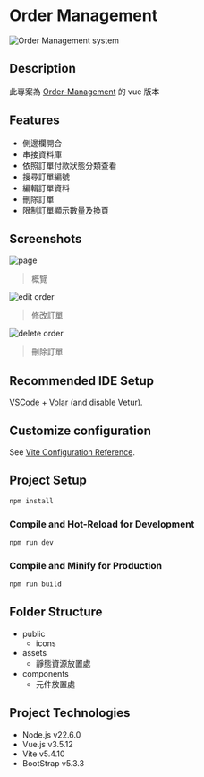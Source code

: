 # Order Management

![Order Management system](https://i.imgur.com/eABxcZe.jpeg)

## Description

此專案為 [Order-Management](https://chen19970221.github.io/Order-Management_ver2/) 的 vue 版本

## Features

- 側邊欄開合
- 串接資料庫
- 依照訂單付款狀態分類查看
- 搜尋訂單編號
- 編輯訂單資料
- 刪除訂單
- 限制訂單顯示數量及換頁

## Screenshots

![page](https://imgur.com/7KTSYlv.jpeg)

> 概覽

![edit order](https://imgur.com/fANtsBR.jpeg)

> 修改訂單

![delete order](https://imgur.com/JA8YctU.jpeg)

> 刪除訂單

## Recommended IDE Setup

[VSCode](https://code.visualstudio.com/) + [Volar](https://marketplace.visualstudio.com/items?itemName=Vue.volar) (and disable Vetur).

## Customize configuration

See [Vite Configuration Reference](https://vite.dev/config/).

## Project Setup

```sh
npm install
```

### Compile and Hot-Reload for Development

```sh
npm run dev
```

### Compile and Minify for Production

```sh
npm run build
```

## Folder Structure

- public
  - icons
- assets
  - 靜態資源放置處
- components
  - 元件放置處

## Project Technologies

- Node.js v22.6.0
- Vue.js v3.5.12
- Vite v5.4.10
- BootStrap v5.3.3

